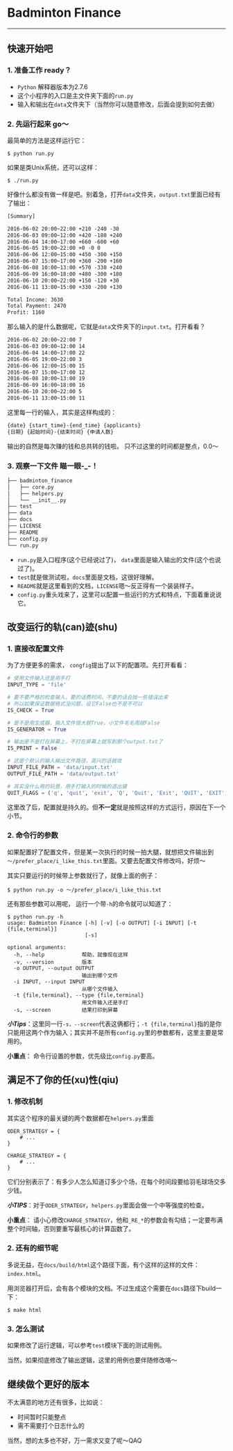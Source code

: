 # Badminton Finance
---

快速开始吧
--------------------------------------------------

### 1. 准备工作 ready？

- ```Python``` 解释器版本为2.7.6
- 这个小程序的入口是主文件夹下面的```run.py```
- 输入和输出在```data```文件夹下（当然你可以随意修改，后面会提到如何去做）

### 2. 先运行起来 go～

最简单的方法是这样运行它：
```shell
$ python run.py
```
如果是类Unix系统，还可以这样：
```shell
$ ./run.py
```
好像什么都没有做一样是吧。别着急，打开```data```文件夹，```output.txt```里面已经有了输出：
```txt
[Summary]

2016-06-02 20:00~22:00 +210 -240 -30
2016-06-03 09:00~12:00 +420 -180 +240
2016-06-04 14:00~17:00 +660 -600 +60
2016-06-05 19:00~22:00 +0 -0 0
2016-06-06 12:00~15:00 +450 -300 +150
2016-06-07 15:00~17:00 +360 -200 +160
2016-06-08 10:00~13:00 +570 -330 +240
2016-06-09 16:00~18:00 +480 -300 +180
2016-06-10 20:00~22:00 +150 -120 +30
2016-06-11 13:00~15:00 +330 -200 +130

Total Income: 3630
Total Payment: 2470
Profit: 1160
```
那么输入的是什么数据呢，它就是```data```文件夹下的```input.txt```。打开看看？
```txt
2016-06-02 20:00~22:00 7
2016-06-03 09:00~12:00 14
2016-06-04 14:00~17:00 22
2016-06-05 19:00~22:00 3
2016-06-06 12:00~15:00 15
2016-06-07 15:00~17:00 12
2016-06-08 10:00~13:00 19
2016-06-09 16:00~18:00 16
2016-06-10 20:00~22:00 5
2016-06-11 13:00~15:00 11
```
这里每一行的输入，其实是这样构成的：
```txt
{date} {start_time}-{end_time} {applicants}
{日期} {起始时间}-{结束时间} {申请人数}
```
输出的自然是每次赚的钱和总共转的钱啦。
只不过这里的时间都是整点，0.0～

### 3. 观察一下文件 瞄一眼-_-！
```txt
├── badminton_finance
│   ├── core.py
│   ├── helpers.py
│   └── __init__.py
├── test
├── data
├── docs
├── LICENSE
├── README
├── config.py
└── run.py
```

- ```run.py```是入口程序(这个已经说过了)， ```data```里面是输入输出的文件(这个也说过了)。
- ```test```就是做测试啦，```docs```里面是文档，这很好理解。
- ```README```就是这里看到的文档，```LICENSE```嗯～反正得有一个装装样子。
-  ```config.py```重头戏来了，这里可以配置一些运行的方式和特点，下面着重说说它。


改变运行的轨(can)迹(shu)
--------------------------------------------------
### 1. 直接改配置文件

为了方便更多的需求， ```congfig```提出了以下的配置项。先打开看看：
```python
# 使用文件输入还是用手打
INPUT_TYPE = 'file'

# 要不要严格的检查输入，要的话费时间，不要的话会抛一些错误出来
# 所以如果保证数据格式没问题，设它False也不是不可以
IS_CHECK = True

# 是不是用生成器，输入文件很大就True，小文件毛毛雨就False
IS_GENERATOR = True

# 输出是不是打在屏幕上，不打在屏幕上就写到那个output.txt了
IS_PRINT = False

# 这是个默认的输入输出文件路径，高兴的话就改
INPUT_FILE_PATH = 'data/input.txt'
OUTPUT_FILE_PATH = 'data/output.txt'

# 其实没什么用的玩意，用手打输入的时候的退出键
QUIT_FLAGS = ('q', 'quit', 'exit', 'Q', 'Quit', 'Exit', 'QUIT', 'EXIT')
```
这里改了后，配置就是持久的。但**不一定**就是按照这样的方式运行，原因在下一个小节。

### 2. 命令行的参数

如果配置好了配置文件，但是某一次执行的时候一拍大腿，就想把文件输出到```～/prefer_place/i_like_this.txt```里面。又要去配置文件修改吗，好烦～

其实只要运行的时候带上参数就行了，就像上面的例子：
```shell
$ python run.py -o ～/prefer_place/i_like_this.txt
```
还有那些参数可以用呢， 运行一个带```-h```的命令就可以知道了：
```shell
$ python run.py -h
usage: Badminton Finance [-h] [-v] [-o OUTPUT] [-i INPUT] [-t {file,terminal}]
                         [-s]

optional arguments:
  -h, --help            帮助，就像现在这样
  -v, --version         版本
  -o OUTPUT, --output OUTPUT
                        输出到哪个文件
  -i INPUT, --input INPUT
                        从哪个文件输入
  -t {file,terminal}, --type {file,terminal}
                        用文件输入还是手打
  -s, --screen          结果打印到屏幕
```
***小Tips***：这里同一行```-s，--screen```代表这俩都行；```-t {file,terminal}```指的是你只能用这两个作为输入；其实并不是所有```config.py```里的参数都有，这里主要是常用的。

**小重点**： 命令行设置的参数，优先级比```config.py```要高。

满足不了你的任(xu)性(qiu)
--------------------------------------------------

### 1. 修改机制
其实这个程序的最关键的两个数据都在```helpers.py```里面
```
ODER_STRATEGY = {
    # ...
}

CHARGE_STRATEGY = {
    # ...
}
```

它们分别表示了：有多少人怎么知道订多少个场，在每个时间段要给羽毛球场交多少钱。

***小TIPS***：对于```ODER_STRATEGY```，```helpers.py```里面会做一个中等强度的检查。

**小重点**： 请小心修改```CHARGE_STRATEGY```，他和```_RE_*```的参数会有勾结；一定要布满整个时间轴，否则要重写最核心的计算函数了。

### 2. 还有的细节呢

多说无益，在```docs/build/html```这个路径下面，有个这样的这样的文件：```index.html```。

用浏览器打开后，会有各个模块的文档。不过生成这个需要在```docs```路径下build一下：
```shell
$ make html
```

### 3. 怎么测试

如果修改了运行逻辑，可以参考```test```模块下面的测试用例。

当然，如果彻底修改了输出逻辑，这里的用例也要伴随修改咯～

继续做个更好的版本
--------------------------------------------------

不太满意的地方还有很多，比如说：

- 时间暂时只能整点
- 需不需要打个日志什么的

当然，想的太多也不好，万一需求又变了呢～QAQ
